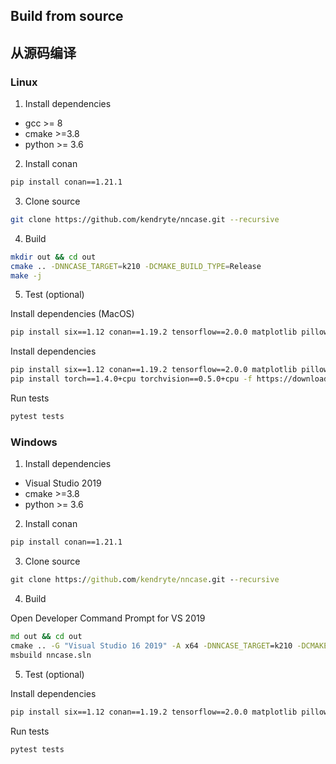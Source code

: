 ## Build from source
## 从源码编译

### Linux
1. Install dependencies
- gcc >= 8
- cmake >=3.8
- python >= 3.6

2. Install conan
```bash
pip install conan==1.21.1
```
3. Clone source
```bash
git clone https://github.com/kendryte/nncase.git --recursive
```
4. Build
```bash
mkdir out && cd out
cmake .. -DNNCASE_TARGET=k210 -DCMAKE_BUILD_TYPE=Release
make -j
```
5. Test (optional)

Install dependencies (MacOS)
```bash
pip install six==1.12 conan==1.19.2 tensorflow==2.0.0 matplotlib pillow pytest onnxruntime torch torchvision
```

Install dependencies
```bash
pip install six==1.12 conan==1.19.2 tensorflow==2.0.0 matplotlib pillow pytest onnxruntime
pip install torch==1.4.0+cpu torchvision==0.5.0+cpu -f https://download.pytorch.org/whl/torch_stable.html
```
Run tests
```bash
pytest tests
```

### Windows
1. Install dependencies
- Visual Studio 2019
- cmake >=3.8
- python >= 3.6

2. Install conan
```cmd
pip install conan==1.21.1
```
3. Clone source
```cmd
git clone https://github.com/kendryte/nncase.git --recursive
```
4. Build

Open Developer Command Prompt for VS 2019

```cmd
md out && cd out
cmake .. -G "Visual Studio 16 2019" -A x64 -DNNCASE_TARGET=k210 -DCMAKE_BUILD_TYPE=Release
msbuild nncase.sln
```
5. Test (optional)

Install dependencies
```cmd
pip install six==1.12 conan==1.19.2 tensorflow==2.0.0 matplotlib pillow pytest
```
Run tests
```cmd
pytest tests
```
